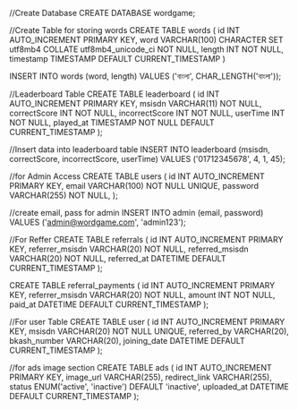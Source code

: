 //Create Database
CREATE DATABASE wordgame;

//Create Table for storing words
CREATE TABLE words (
    id INT AUTO_INCREMENT PRIMARY KEY,
    word VARCHAR(100) CHARACTER SET utf8mb4 COLLATE utf8mb4_unicode_ci NOT NULL,
    length INT NOT NULL,
    timestamp TIMESTAMP DEFAULT CURRENT_TIMESTAMP
)


INSERT INTO words (word, length) VALUES ('বাংলা', CHAR_LENGTH('বাংলা'));


//Leaderboard Table
CREATE TABLE leaderboard (
    id INT AUTO_INCREMENT PRIMARY KEY,
    msisdn VARCHAR(11) NOT NULL,
    correctScore INT NOT NULL,
    incorrectScore INT NOT NULL,
    userTime INT NOT NULL,
    played_at TIMESTAMP NOT NULL DEFAULT CURRENT_TIMESTAMP
);


//Insert data into leaderboard table
INSERT INTO leaderboard (msisdn, correctScore, incorrectScore, userTime)
VALUES ('01712345678', 4, 1, 45);


//for Admin Access
CREATE TABLE users (
    id INT AUTO_INCREMENT PRIMARY KEY,
    email VARCHAR(100) NOT NULL UNIQUE,
    password VARCHAR(255) NOT NULL,
);


//create email, pass for admin
INSERT INTO admin (email, password) 
VALUES ('admin@wordgame.com', 'admin123');



//For Reffer
CREATE TABLE referrals (
  id INT AUTO_INCREMENT PRIMARY KEY,
  referrer_msisdn VARCHAR(20) NOT NULL,
  referred_msisdn VARCHAR(20) NOT NULL,
  referred_at DATETIME DEFAULT CURRENT_TIMESTAMP
);

CREATE TABLE referral_payments (
  id INT AUTO_INCREMENT PRIMARY KEY,
  referrer_msisdn VARCHAR(20) NOT NULL,
  amount INT NOT NULL,
  paid_at DATETIME DEFAULT CURRENT_TIMESTAMP
);



//For user Table
CREATE TABLE user (
  id INT AUTO_INCREMENT PRIMARY KEY,
  msisdn VARCHAR(20) NOT NULL UNIQUE,
  referred_by VARCHAR(20),
  bkash_number VARCHAR(20),
  joining_date DATETIME DEFAULT CURRENT_TIMESTAMP
);


//for ads image section
CREATE TABLE ads (
  id INT AUTO_INCREMENT PRIMARY KEY,
  image_url VARCHAR(255),
  redirect_link VARCHAR(255),
  status ENUM('active', 'inactive') DEFAULT 'inactive',
  uploaded_at DATETIME DEFAULT CURRENT_TIMESTAMP
);



